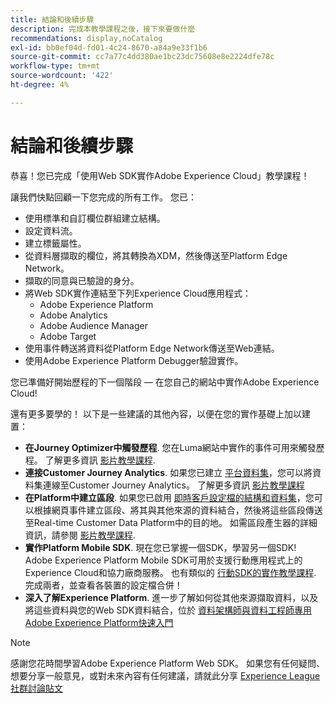 ```yaml
---
title: 結論和後續步驟
description: 完成本教學課程之後，接下來要做什麼
recommendations: display,noCatalog
exl-id: bb0ef04d-fd01-4c24-8670-a84a9e33f1b6
source-git-commit: cc7a77c4dd380ae1bc23dc75608e8e2224dfe78c
workflow-type: tm+mt
source-wordcount: '422'
ht-degree: 4%

---
```


# 結論和後續步驟

恭喜！您已完成「使用Web SDK實作Adobe Experience Cloud」教學課程！

讓我們快點回顧一下您完成的所有工作。 您已：

* 使用標準和自訂欄位群組建立結構。
* 設定資料流。
* 建立標籤屬性。
* 從資料層擷取的欄位，將其轉換為XDM，然後傳送至Platform Edge Network。
* 擷取的同意與已驗證的身分。
* 將Web SDK實作連結至下列Experience Cloud應用程式：
   * Adobe Experience Platform
   * Adobe Analytics
   * Adobe Audience Manager
   * Adobe Target
* 使用事件轉送將資料從Platform Edge Network傳送至Web連結。
* 使用Adobe Experience Platform Debugger驗證實作。

您已準備好開始歷程的下一個階段 — 在您自己的網站中實作Adobe Experience Cloud!

還有更多要學的！ 以下是一些建議的其他內容，以便在您的實作基礎上加以建置：


* **在Journey Optimizer中觸發歷程**. 您在Luma網站中實作的事件可用來觸發歷程。 了解更多資訊 [影片教學課程](https://experienceleague.adobe.com/docs/journey-optimizer-learn/tutorials/create-journeys/use-case-transactional-journey.html).
* **連接Customer Journey Analytics**. 如果您已建立 [平台資料集](setup-experience-platform.md)，您可以將資料集連線至Customer Journey Analytics。 了解更多資訊 [影片教學課程](https://experienceleague.adobe.com/docs/customer-journey-analytics-learn/tutorials/connecting-customer-journey-analytics-to-data-sources-in-platform.html)
* **在Platform中建立區段**. 如果您已啟用 [即時客戶設定檔的結構和資料集](setup-experience-platform.md)，您可以根據網頁事件建立區段、將其與其他來源的資料結合，然後將這些區段傳送至Real-time Customer Data Platform中的目的地。 如需區段產生器的詳細資訊，請參閱 [影片教學課程](https://experienceleague.adobe.com/docs/platform-learn/tutorials/segments/create-segments.html).
* **實作Platform Mobile SDK**. 現在您已掌握一個SDK，學習另一個SDK! Adobe Experience Platform Mobile SDK可用於支援行動應用程式上的Experience Cloud和協力廠商服務。 也有類似的 [行動SDK的實作教學課程](https://experienceleague.adobe.com/docs/platform-learn/implement-mobile-sdk/overview.html). 完成兩者，並查看各裝置的設定檔合併！
* **深入了解Experience Platform**. 進一步了解如何從其他來源擷取資料，以及將這些資料與您的Web SDK資料結合，位於 [資料架構師與資料工程師專用Adobe Experience Platform快速入門](https://experienceleague.adobe.com/docs/platform-learn/getting-started-for-data-architects-and-data-engineers/overview.html)


>[!NOTE]
>
>感謝您花時間學習Adobe Experience Platform Web SDK。 如果您有任何疑問、想要分享一般意見，或對未來內容有任何建議，請就此分享 [Experience League社群討論貼文](https://experienceleaguecommunities.adobe.com/t5/adobe-experience-platform-launch/tutorial-discussion-implement-adobe-experience-cloud-with-web/td-p/444996)
